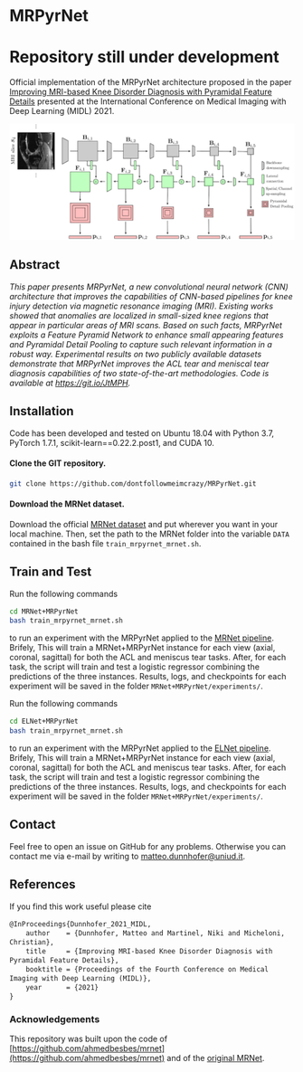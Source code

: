 # MRPyrNet 
# Repository still under development

Official implementation of the MRPyrNet architecture proposed in the paper
[Improving MRI-based Knee Disorder Diagnosis with Pyramidal Feature Details](https://openreview.net/forum?id=7psPmlNffvg) presented at the International Conference on Medical Imaging with Deep Learning (MIDL) 2021.
 
<img src="./midl2021.png" alt="drawing"/>

## Abstract
*This paper presents MRPyrNet, a new convolutional neural network (CNN) architecture that improves the capabilities of CNN-based pipelines for knee injury detection via magnetic resonance imaging (MRI). Existing works showed that anomalies are localized in small-sized knee regions that appear in particular areas of MRI scans. Based on such facts, MRPyrNet exploits a Feature Pyramid Network to enhance small appearing features and Pyramidal Detail Pooling to capture such relevant information in a robust way. Experimental results on two publicly available datasets demonstrate that MRPyrNet improves the ACL tear and meniscal tear diagnosis capabilities of two state-of-the-art methodologies. Code is available at https://git.io/JtMPH.*

## Installation

Code has been developed and tested on Ubuntu 18.04 with Python 3.7, PyTorch 1.7.1, scikit-learn==0.22.2.post1, and CUDA 10.

#### Clone the GIT repository.  
```bash
git clone https://github.com/dontfollowmeimcrazy/MRPyrNet.git
```

#### Download the MRNet dataset. 
Download the official [MRNet dataset](https://stanfordmlgroup.github.io/competitions/mrnet/) and put wherever you want in your local machine.
Then, set the path to the MRNet folder into the variable ```DATA``` contained in the bash file ```train_mrpyrnet_mrnet.sh```.
   
## Train and Test

Run the following commands
```bash
cd MRNet+MRPyrNet
bash train_mrpyrnet_mrnet.sh 
```  
to run an experiment with the MRPyrNet applied to the [MRNet pipeline](https://journals.plos.org/plosmedicine/article?id=10.1371/journal.pmed.1002699). Brifely, This will train a MRNet+MRPyrNet instance for each view (axial, coronal, sagittal) for both the ACL and meniscus tear tasks. After, for each task, the script will train and test a logistic regressor combining the predictions of the three instances.
Results, logs, and checkpoints for each experiment will be saved in the folder ```MRNet+MRPyrNet/experiments/```.

Run the following commands
```bash
cd ELNet+MRPyrNet
bash train_mrpyrnet_mrnet.sh 
```  
to run an experiment with the MRPyrNet applied to the [ELNet pipeline](https://arxiv.org/abs/2005.02706). Brifely, This will train a MRNet+MRPyrNet instance for each view (axial, coronal, sagittal) for both the ACL and meniscus tear tasks. After, for each task, the script will train and test a logistic regressor combining the predictions of the three instances.
Results, logs, and checkpoints for each experiment will be saved in the folder ```MRNet+MRPyrNet/experiments/```.

## Contact

Feel free to open an issue on GitHub for any problems. Otherwise you can contact me via e-mail by writing to [matteo.dunnhofer@uniud.it](matteo.dunnhofer@uniud.it).

## References
If you find this work useful please cite
```
@InProceedings{Dunnhofer_2021_MIDL,
	author    = {Dunnhofer, Matteo and Martinel, Niki and Micheloni, Christian},
	title     = {Improving MRI-based Knee Disorder Diagnosis with Pyramidal Feature Details},
	booktitle = {Proceedings of the Fourth Conference on Medical Imaging with Deep Learning (MIDL)},
	year      = {2021}
}
``` 

### Acknowledgements 

This repository was built upon the code of [https://github.com/ahmedbesbes/mrnet](https://github.com/ahmedbesbes/mrnet) and of the [original MRNet](https://doi.org/10.1371/journal.pmed.1002699.s001).